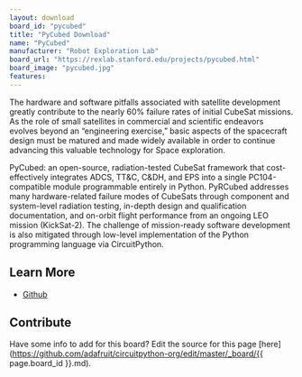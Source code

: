 ```yaml
---
layout: download
board_id: "pycubed"
title: "PyCubed Download"
name: "PyCubed"
manufacturer: "Robot Exploration Lab"
board_url: "https://rexlab.stanford.edu/projects/pycubed.html"
board_image: "pycubed.jpg"
features:
---
```


The hardware and software pitfalls associated with satellite development greatly contribute to the nearly 60% failure rates of initial CubeSat missions. As the role of small satellites in commercial and scientific endeavors evolves beyond an “engineering exercise,” basic aspects of the spacecraft design must be matured and made widely available in order to continue advancing this valuable technology for Space exploration.

PyCubed: an open-source, radiation-tested CubeSat framework that cost-effectively integrates ADCS, TT&C, C&DH, and EPS into a single PC104-compatible module programmable entirely in Python. PyRCubed addresses many hardware-related failure modes of CubeSats through component and system-level radiation testing, in-depth design and qualification documentation, and on-orbit flight performance from an ongoing LEO mission (KickSat-2). The challenge of mission-ready software development is also mitigated through low-level implementation of the Python programming language via CircuitPython.

## Learn More
* [Github](https://github.com/PyCubed)

## Contribute

Have some info to add for this board? Edit the source for this page [here](https://github.com/adafruit/circuitpython-org/edit/master/_board/{{ page.board_id }}.md).
